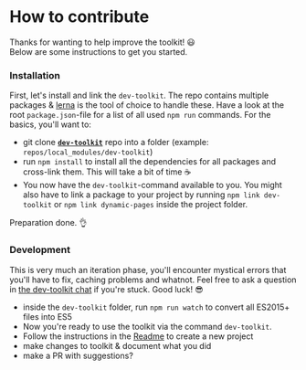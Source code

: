 # How to contribute
Thanks for wanting to help improve the toolkit! 😃
<br>Below are some instructions to get you started.

### Installation
First, let's install and link the `dev-toolkit`. The repo contains multiple packages & [lerna](https://github.com/lerna/lerna) is the tool of choice to handle these. Have a look at the root `package.json`-file for a list of all used `npm run` commands. For the basics, you'll want to:
- git clone [**`dev-toolkit`**](https://github.com/stoikerty/dev-toolkit) repo into a folder (example: `repos/local_modules/dev-toolkit`)
- run `npm install` to install all the dependencies for all packages and cross-link them. This will take a bit of time ☕️
- You now have the `dev-toolkit`-command available to you. You might also have to link a package to your project by running `npm link dev-toolkit` or `npm link dynamic-pages` inside the project folder.

Preparation done. 👌

### Development
This is very much an iteration phase, you'll encounter mystical errors that you'll have to fix, caching problems and whatnot. Feel free to ask a question in [the dev-toolkit chat](https://gitter.im/stoikerty/dev-toolkit) if you're stuck. Good luck! 😎
- inside the `dev-toolkit` folder, run `npm run watch` to convert all ES2015+ files into ES5
- Now you're ready to use the toolkit via the command `dev-toolkit`.
- Follow the instructions in the [Readme](/Readme.md) to create a new project
- make changes to toolkit & document what you did
- make a PR with suggestions?
